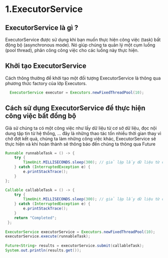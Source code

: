 # 1.ExecutorService
## ExecutorService là gì ?
ExecutorService được sử dụng khi bạn muốn thực hiện công việc (task) bất động bộ (asynchronous mode). 
Nó giúp chúng ta quản lý một cụm luồng (pool thread), phân công công việc cho các luồng này thực hiện.

## Khởi tạo ExecutorService
Cách thông thường để khởi tạo một đối tượng ExecutorService là thông qua phương thức factory của lớp Executors.
```java
  ExecutorService executor = Executors.newFixedThreadPool(10);
```
## Cách sử dụng ExecutorService để thực hiện công việc bất đồng bộ
Giả sử chúng ta có một công việc như lấy dữ liệu từ cơ sở dữ liệu, đọc nội dung tập tin từ hệ thống, ... 
đây là những thao tác tốn nhiều thời gian thay vì chờ đợt kết quả, chúng ta làm những công việc khác, 
ExecutorService sẽ thực hiện và khi hoàn thành sẽ thông báo đến chúng ta thông qua Future

```java
Runnable runnableTask = () -> {
    try {
        TimeUnit.MILLISECONDS.sleep(300); // giả lập lấy dữ liệu từ cơ sở dữ liệu tốn thời gian
    } catch (InterruptedException e) {
        e.printStackTrace();
    }
};

Callable callableTask = () -> {
    try {
        TimeUnit.MILLISECONDS.sleep(300); // giả lập lấy dữ liệu từ cơ sở dữ liệu tốn thời gian
    } catch (InterruptedException e) {
        e.printStackTrace();
    }
    return "Completed";
 };
            
ExecutorService executorService = Executors.newFixedThreadPool(10);
executorService.execute(runnableTask);
 
Future<String> results = executorService.submit(callableTask);
System.out.println(results.get());


 
 

```
